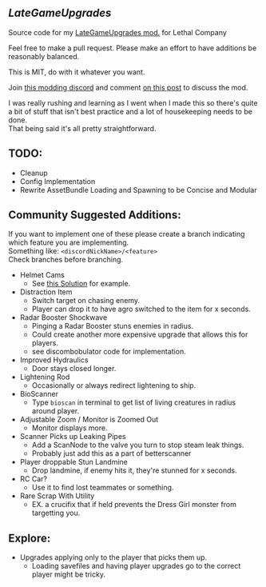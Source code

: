 ## ***LateGameUpgrades***
Source code for my [LateGameUpgrades mod.](https://thunderstore.io/c/lethal-company/p/malco/Lategame_Upgrades/)  for Lethal Company  


Feel free to make a pull request. Please make an effort to have additions be reasonably balanced.

This is MIT, do with it whatever you want.


Join [this modding discord](https://discord.gg/lcmods) and comment [on this post](https://discord.com/channels/1168655651455639582/1178407269994594435)  to discuss the mod.


I was really rushing and learning as I went when I made this so there's quite a bit of stuff that isn't best practice and a lot of housekeeping needs to be done.  
That being said it's all pretty straightforward.  


## **TODO:**
* Cleanup
* Config Implementation
* Rewrite AssetBundle Loading and Spawning to be Concise and Modular

## **Community Suggested Additions:**
If you want to implement one of these please create a branch indicating which feature you are implementing.  
Something like: `<discordNickName>/<feature>`  
Check branches before branching.
* Helmet Cams
    * See [this Solution](https://thunderstore.io/c/lethal-company/p/RickArg/Helmet_Cameras/source/) for example.
* Distraction Item
    * Switch target on chasing enemy.
    * Player can drop it to have agro switched to the item for x seconds.
* Radar Booster Shockwave
    * Pinging a Radar Booster stuns enemies in radius.
    * Could create another more expensive upgrade that allows this for players.
    * see discombobulator code for implementation.
* Improved Hydraulics
    * Door stays closed longer.
* Lightening Rod
    * Occasionally or always redirect lightening to ship.
* BioScanner
    * Type `bioscan` in terminal to get list of living creatures in radius around player.
* Adjustable Zoom / Monitor is Zoomed Out
    * Monitor displays more.
* Scanner Picks up Leaking Pipes
    * Add a ScanNode to the valve you turn to stop steam leak things.
    * Probably just add this as a part of betterscanner
* Player droppable Stun Landmine
    * Drop landmine, if enemy hits it, they're stunned for x seconds.
* RC Car?
    * Use it to find lost teammates or something.
* Rare Scrap With Utility
    * EX. a crucifix that if held prevents the Dress Girl monster from targetting you.

## **Explore:**
* Upgrades applying only to the player that picks them up.
    * Loading savefiles and having player upgrades go to the correct player might be tricky.
